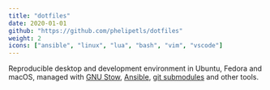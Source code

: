 ```yaml
---
title: "dotfiles"
date: 2020-01-01
github: "https://github.com/phelipetls/dotfiles"
weight: 2
icons: ["ansible", "linux", "lua", "bash", "vim", "vscode"]
---
```


Reproducible desktop and development environment in Ubuntu, Fedora and macOS,
managed with [GNU Stow](https://www.gnu.org/software/stow/manual/stow.html),
[Ansible](https://www.ansible.com/), [git
submodules](https://git-scm.com/book/en/v2/Git-Tools-Submodules) and other
tools.
